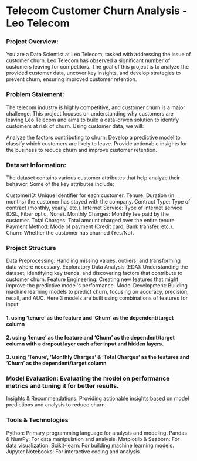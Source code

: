 # Telecom Customer Churn Analysis - Leo Telecom

### Project Overview:
You are a Data Scientist at Leo Telecom, tasked with addressing the issue of customer churn. Leo Telecom has observed a significant number of customers leaving for competitors. The goal of this project is to analyze the provided customer data, uncover key insights, and develop strategies to prevent churn, ensuring improved customer retention.

### Problem Statement:
The telecom industry is highly competitive, and customer churn is a major challenge. This project focuses on understanding why customers are leaving Leo Telecom and aims to build a data-driven solution to identify customers at risk of churn. Using customer data, we will:

Analyze the factors contributing to churn:
Develop a predictive model to classify which customers are likely to leave.
Provide actionable insights for the business to reduce churn and improve customer retention.

### Dataset Information:
The dataset contains various customer attributes that help analyze their behavior. Some of the key attributes include:

CustomerID: Unique identifier for each customer.
Tenure: Duration (in months) the customer has stayed with the company.
Contract Type: Type of contract (monthly, yearly, etc.).
Internet Service: Type of internet service (DSL, Fiber optic, None).
Monthly Charges: Monthly fee paid by the customer.
Total Charges: Total amount charged over the entire tenure.
Payment Method: Mode of payment (Credit card, Bank transfer, etc.).
Churn: Whether the customer has churned (Yes/No).


### Project Structure
Data Preprocessing: Handling missing values, outliers, and transforming data where necessary.
Exploratory Data Analysis (EDA): Understanding the dataset, identifying key trends, and discovering factors that contribute to customer churn.
Feature Engineering: Creating new features that might improve the predictive model's performance.
Model Development: Building machine learning models to predict churn, focusing on accuracy, precision, recall, and AUC.
Here 3 models are built using combinations of features for input:
#### 1. using ‘tenure’ as the feature and ‘Churn’ as the dependent/target column
#### 2. using ‘tenure’ as the feature and ‘Churn’ as the dependent/target column with a dropout layer each after input and hidden layers.
#### 3. using ‘Tenure’, ’Monthly Charges’ & ‘Total Charges’ as the features and ‘Churn’ as the dependent/target column

### Model Evaluation: Evaluating the model on performance metrics and tuning it for better results.
Insights & Recommendations: Providing actionable insights based on model predictions and analysis to reduce churn.

### Tools & Technologies
Python: Primary programming language for analysis and modeling.
Pandas & NumPy: For data manipulation and analysis.
Matplotlib & Seaborn: For data visualization.
Scikit-learn: For building machine learning models.
Jupyter Notebooks: For interactive coding and analysis.
